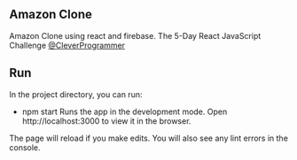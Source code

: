 ## Amazon Clone
Amazon Clone using react and firebase.
The 5-Day React JavaScript Challenge [@CleverProgrammer](https://www.cleverprogrammer.com/)

## Run
In the project directory, you can run:
* npm start
Runs the app in the development mode.
Open http://localhost:3000 to view it in the browser.

The page will reload if you make edits.
You will also see any lint errors in the console.